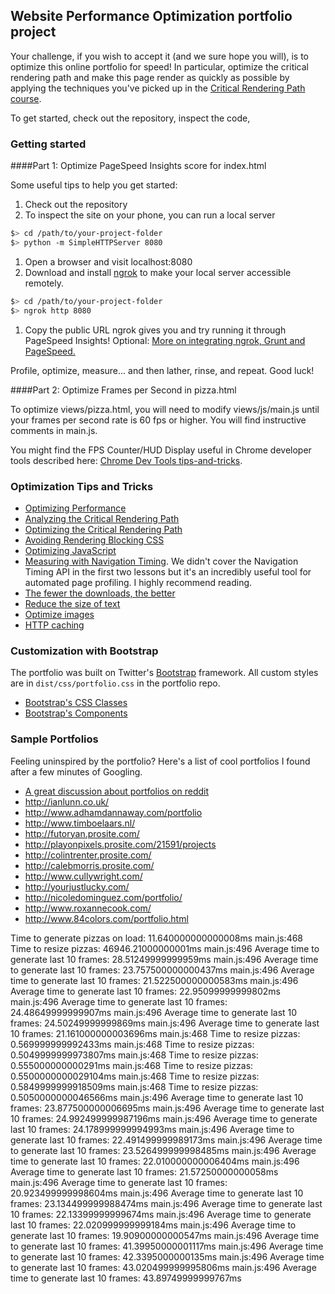 ## Website Performance Optimization portfolio project

Your challenge, if you wish to accept it (and we sure hope you will), is to optimize this online portfolio for speed! In particular, optimize the critical rendering path and make this page render as quickly as possible by applying the techniques you've picked up in the [Critical Rendering Path course](https://www.udacity.com/course/ud884).

To get started, check out the repository, inspect the code,

### Getting started

####Part 1: Optimize PageSpeed Insights score for index.html

Some useful tips to help you get started:

1. Check out the repository
1. To inspect the site on your phone, you can run a local server

  ```bash
  $> cd /path/to/your-project-folder
  $> python -m SimpleHTTPServer 8080
  ```

1. Open a browser and visit localhost:8080
1. Download and install [ngrok](https://ngrok.com/) to make your local server accessible remotely.

  ``` bash
  $> cd /path/to/your-project-folder
  $> ngrok http 8080
  ```

1. Copy the public URL ngrok gives you and try running it through PageSpeed Insights! Optional: [More on integrating ngrok, Grunt and PageSpeed.](http://www.jamescryer.com/2014/06/12/grunt-pagespeed-and-ngrok-locally-testing/)

Profile, optimize, measure... and then lather, rinse, and repeat. Good luck!

####Part 2: Optimize Frames per Second in pizza.html

To optimize views/pizza.html, you will need to modify views/js/main.js until your frames per second rate is 60 fps or higher. You will find instructive comments in main.js. 

You might find the FPS Counter/HUD Display useful in Chrome developer tools described here: [Chrome Dev Tools tips-and-tricks](https://developer.chrome.com/devtools/docs/tips-and-tricks).

### Optimization Tips and Tricks
* [Optimizing Performance](https://developers.google.com/web/fundamentals/performance/ "web performance")
* [Analyzing the Critical Rendering Path](https://developers.google.com/web/fundamentals/performance/critical-rendering-path/analyzing-crp.html "analyzing crp")
* [Optimizing the Critical Rendering Path](https://developers.google.com/web/fundamentals/performance/critical-rendering-path/optimizing-critical-rendering-path.html "optimize the crp!")
* [Avoiding Rendering Blocking CSS](https://developers.google.com/web/fundamentals/performance/critical-rendering-path/render-blocking-css.html "render blocking css")
* [Optimizing JavaScript](https://developers.google.com/web/fundamentals/performance/critical-rendering-path/adding-interactivity-with-javascript.html "javascript")
* [Measuring with Navigation Timing](https://developers.google.com/web/fundamentals/performance/critical-rendering-path/measure-crp.html "nav timing api"). We didn't cover the Navigation Timing API in the first two lessons but it's an incredibly useful tool for automated page profiling. I highly recommend reading.
* <a href="https://developers.google.com/web/fundamentals/performance/optimizing-content-efficiency/eliminate-downloads.html">The fewer the downloads, the better</a>
* <a href="https://developers.google.com/web/fundamentals/performance/optimizing-content-efficiency/optimize-encoding-and-transfer.html">Reduce the size of text</a>
* <a href="https://developers.google.com/web/fundamentals/performance/optimizing-content-efficiency/image-optimization.html">Optimize images</a>
* <a href="https://developers.google.com/web/fundamentals/performance/optimizing-content-efficiency/http-caching.html">HTTP caching</a>

### Customization with Bootstrap
The portfolio was built on Twitter's <a href="http://getbootstrap.com/">Bootstrap</a> framework. All custom styles are in `dist/css/portfolio.css` in the portfolio repo.

* <a href="http://getbootstrap.com/css/">Bootstrap's CSS Classes</a>
* <a href="http://getbootstrap.com/components/">Bootstrap's Components</a>

### Sample Portfolios

Feeling uninspired by the portfolio? Here's a list of cool portfolios I found after a few minutes of Googling.

* <a href="http://www.reddit.com/r/webdev/comments/280qkr/would_anybody_like_to_post_their_portfolio_site/">A great discussion about portfolios on reddit</a>
* <a href="http://ianlunn.co.uk/">http://ianlunn.co.uk/</a>
* <a href="http://www.adhamdannaway.com/portfolio">http://www.adhamdannaway.com/portfolio</a>
* <a href="http://www.timboelaars.nl/">http://www.timboelaars.nl/</a>
* <a href="http://futoryan.prosite.com/">http://futoryan.prosite.com/</a>
* <a href="http://playonpixels.prosite.com/21591/projects">http://playonpixels.prosite.com/21591/projects</a>
* <a href="http://colintrenter.prosite.com/">http://colintrenter.prosite.com/</a>
* <a href="http://calebmorris.prosite.com/">http://calebmorris.prosite.com/</a>
* <a href="http://www.cullywright.com/">http://www.cullywright.com/</a>
* <a href="http://yourjustlucky.com/">http://yourjustlucky.com/</a>
* <a href="http://nicoledominguez.com/portfolio/">http://nicoledominguez.com/portfolio/</a>
* <a href="http://www.roxannecook.com/">http://www.roxannecook.com/</a>
* <a href="http://www.84colors.com/portfolio.html">http://www.84colors.com/portfolio.html</a>



Time to generate pizzas on load: 11.640000000000008ms
main.js:468 Time to resize pizzas: 46946.21000000001ms
main.js:496 Average time to generate last 10 frames: 28.51249999999959ms
main.js:496 Average time to generate last 10 frames: 23.757500000000437ms
main.js:496 Average time to generate last 10 frames: 21.522500000000583ms
main.js:496 Average time to generate last 10 frames: 22.95099999999802ms
main.js:496 Average time to generate last 10 frames: 24.48649999999907ms
main.js:496 Average time to generate last 10 frames: 24.50249999999869ms
main.js:496 Average time to generate last 10 frames: 21.161000000003696ms
main.js:468 Time to resize pizzas: 0.569999999992433ms
main.js:468 Time to resize pizzas: 0.5049999999973807ms
main.js:468 Time to resize pizzas: 0.555000000000291ms
main.js:468 Time to resize pizzas: 0.5500000000029104ms
main.js:468 Time to resize pizzas: 0.5849999999918509ms
main.js:468 Time to resize pizzas: 0.5050000000046566ms
main.js:496 Average time to generate last 10 frames: 23.877500000006695ms
main.js:496 Average time to generate last 10 frames: 24.992499999987196ms
main.js:496 Average time to generate last 10 frames: 24.178999999994993ms
main.js:496 Average time to generate last 10 frames: 22.491499999989173ms
main.js:496 Average time to generate last 10 frames: 23.526499999998485ms
main.js:496 Average time to generate last 10 frames: 22.010000000006404ms
main.js:496 Average time to generate last 10 frames: 21.57250000000058ms
main.js:496 Average time to generate last 10 frames: 20.923499999998604ms
main.js:496 Average time to generate last 10 frames: 23.134499999988474ms
main.js:496 Average time to generate last 10 frames: 22.13399999999674ms
main.js:496 Average time to generate last 10 frames: 22.020999999999184ms
main.js:496 Average time to generate last 10 frames: 19.90900000000547ms
main.js:496 Average time to generate last 10 frames: 41.39950000001117ms
main.js:496 Average time to generate last 10 frames: 42.3395000000135ms
main.js:496 Average time to generate last 10 frames: 43.020499999995806ms
main.js:496 Average time to generate last 10 frames: 43.89749999999767ms
